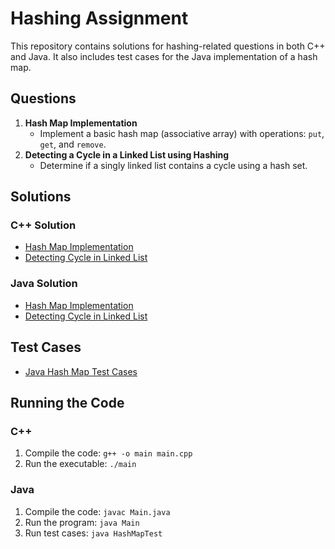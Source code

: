 # Hashing Assignment

This repository contains solutions for hashing-related questions in both C++ and Java. It also includes test cases for the Java implementation of a hash map.

## Questions
1. **Hash Map Implementation**
    - Implement a basic hash map (associative array) with operations: `put`, `get`, and `remove`.
2. **Detecting a Cycle in a Linked List using Hashing**
    - Determine if a singly linked list contains a cycle using a hash set.

## Solutions

### C++ Solution
- [Hash Map Implementation](CppAnswer/Q1.cpp)
- [Detecting Cycle in Linked List](CppAnswer/Q2.cpp)

### Java Solution
- [Hash Map Implementation](path_to_java_file)
- [Detecting Cycle in Linked List](path_to_java_file)

## Test Cases
- [Java Hash Map Test Cases](path_to_java_test_cases_file)

## Running the Code

### C++
1. Compile the code: `g++ -o main main.cpp`
2. Run the executable: `./main`

### Java
1. Compile the code: `javac Main.java`
2. Run the program: `java Main`
3. Run test cases: `java HashMapTest`


